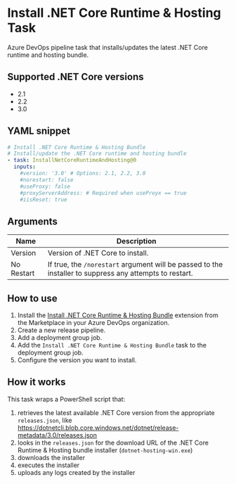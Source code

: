 # Install .NET Core Runtime & Hosting Task

Azure DevOps pipeline task that installs/updates the latest .NET Core runtime and hosting bundle.

## Supported .NET Core versions
- 2.1
- 2.2
- 3.0

## YAML snippet
```yaml
# Install .NET Core Runtime & Hosting Bundle
# Install/update the .NET Core runtime and hosting bundle
- task: InstallNetCoreRuntimeAndHosting@0
  inputs:
    #version: '3.0' # Options: 2.1, 2.2, 3.0
    #norestart: false
    #useProxy: false
    #proxyServerAddress: # Required when useProyx == true
    #iisReset: true
```

## Arguments

| Name | Description |
|-|-|
| Version | Version of .NET Core to install. |
| No Restart | If true, the `/norestart` argument will be passed to the installer to suppress any attempts to restart. |

## How to use

1. Install the [Install .NET Core Runtime & Hosting Bundle](https://marketplace.visualstudio.com/items?itemName=rbosma.InstallNetCoreRuntimeAndHosting) extension from the Marketplace in your Azure DevOps organization.
2. Create a new release pipeline.
3. Add a deployment group job.
4. Add the `Install .NET Core Runtime & Hosting Bundle` task to the deployment group job.
5. Configure the version you want to install.

## How it works

This task wraps a PowerShell script that:
1. retrieves the latest available .NET Core version from the appropriate `releases.json`, like https://dotnetcli.blob.core.windows.net/dotnet/release-metadata/3.0/releases.json
2. looks in the `releases.json` for the download URL of the .NET Core Runtime & Hosting bundle installer (`dotnet-hosting-win.exe`)
3. downloads the installer
4. executes the installer
5. uploads any logs created by the installer

